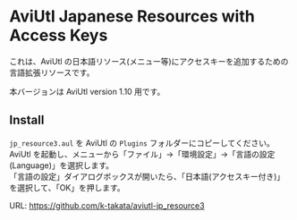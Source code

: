 # AviUtl Japanese Resources with Access Keys

これは、AviUtl の日本語リソース(メニュー等)にアクセスキーを追加するための言語拡張リソースです。

本バージョンは AviUtl version 1.10 用です。

## Install

`jp_resource3.aul` を AviUtl の `Plugins` フォルダーにコピーしてください。  
AviUtl を起動し、メニューから「ファイル」→「環境設定」→「言語の設定 (Language)」を選択します。  
「言語の設定」ダイアログボックスが開いたら、「日本語(アクセスキー付き)」を選択して、「OK」を押します。


URL: <https://github.com/k-takata/aviutl-jp_resource3>
